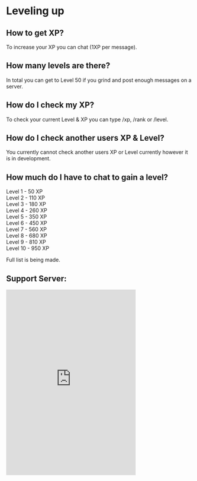 # Leveling up

## How to get XP?
To increase your XP you can chat (1XP per message).

## How many levels are there?
In total you can get to Level 50 if you grind and post enough messages on a server.

## How do I check my XP?
To check your current Level & XP you can type /xp, /rank or /level.

## How do I check another users XP & Level?
You currently cannot check another users XP or Level currently however it is in development.

## How much do I have to chat to gain a level?

Level 1 - 50 XP <br>
Level 2 - 110 XP <br>
Level 3 - 180 XP <br>
Level 4 - 260 XP <br>
Level 5 - 350 XP <br>
Level 6 - 450 XP <br>
Level 7 - 560 XP <br>
Level 8 - 680 XP <br>
Level 9 - 810 XP <br>
Level 10 - 950 XP <br>

Full list is being made.

## Support Server:
<iframe src="https://discord.com/widget?id=1049464046497304598&theme=dark" width="350" height="500" allowtransparency="true" frameborder="0" sandbox="allow-popups allow-popups-to-escape-sandbox allow-same-origin allow-scripts"></iframe>
